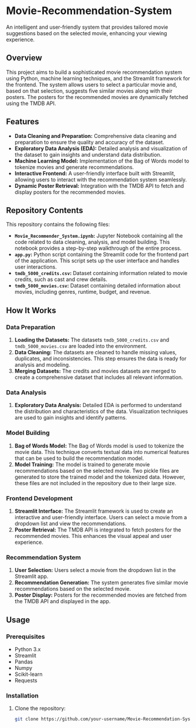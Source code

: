 # Movie-Recommendation-System

An intelligent and user-friendly system that provides tailored movie suggestions based on the selected movie, enhancing your viewing experience.

## Overview

This project aims to build a sophisticated movie recommendation system using Python, machine learning techniques, and the Streamlit framework for the frontend. The system allows users to select a particular movie and, based on that selection, suggests five similar movies along with their posters. The posters for the recommended movies are dynamically fetched using the TMDB API.

## Features

- **Data Cleaning and Preparation:** Comprehensive data cleaning and preparation to ensure the quality and accuracy of the dataset.
- **Exploratory Data Analysis (EDA):** Detailed analysis and visualization of the dataset to gain insights and understand data distribution.
- **Machine Learning Model:** Implementation of the Bag of Words model to tokenize movies and generate recommendations.
- **Interactive Frontend:** A user-friendly interface built with Streamlit, allowing users to interact with the recommendation system seamlessly.
- **Dynamic Poster Retrieval:** Integration with the TMDB API to fetch and display posters for the recommended movies.

## Repository Contents

This repository contains the following files:

- **`Movie_Recommender_System.ipynb`:** Jupyter Notebook containing all the code related to data cleaning, analysis, and model building. This notebook provides a step-by-step walkthrough of the entire process.
- **`app.py`:** Python script containing the Streamlit code for the frontend part of the application. This script sets up the user interface and handles user interactions.
- **`tmdb_5000_credits.csv`:** Dataset containing information related to movie credits, such as cast and crew details.
- **`tmdb_5000_movies.csv`:** Dataset containing detailed information about movies, including genres, runtime, budget, and revenue.

## How It Works

### Data Preparation

1. **Loading the Datasets:** The datasets `tmdb_5000_credits.csv` and `tmdb_5000_movies.csv` are loaded into the environment.
2. **Data Cleaning:** The datasets are cleaned to handle missing values, duplicates, and inconsistencies. This step ensures the data is ready for analysis and modeling.
3. **Merging Datasets:** The credits and movies datasets are merged to create a comprehensive dataset that includes all relevant information.

### Data Analysis

1. **Exploratory Data Analysis:** Detailed EDA is performed to understand the distribution and characteristics of the data. Visualization techniques are used to gain insights and identify patterns.

### Model Building

1. **Bag of Words Model:** The Bag of Words model is used to tokenize the movie data. This technique converts textual data into numerical features that can be used to build the recommendation model.
2. **Model Training:** The model is trained to generate movie recommendations based on the selected movie. Two pickle files are generated to store the trained model and the tokenized data. However, these files are not included in the repository due to their large size.

### Frontend Development

1. **Streamlit Interface:** The Streamlit framework is used to create an interactive and user-friendly interface. Users can select a movie from a dropdown list and view the recommendations.
2. **Poster Retrieval:** The TMDB API is integrated to fetch posters for the recommended movies. This enhances the visual appeal and user experience.

### Recommendation System

1. **User Selection:** Users select a movie from the dropdown list in the Streamlit app.
2. **Recommendation Generation:** The system generates five similar movie recommendations based on the selected movie.
3. **Poster Display:** Posters for the recommended movies are fetched from the TMDB API and displayed in the app.

## Usage

### Prerequisites

- Python 3.x
- Streamlit
- Pandas
- Numpy
- Scikit-learn
- Requests

### Installation

1. Clone the repository:
   ```sh
   git clone https://github.com/your-username/Movie-Recommendation-System.git
